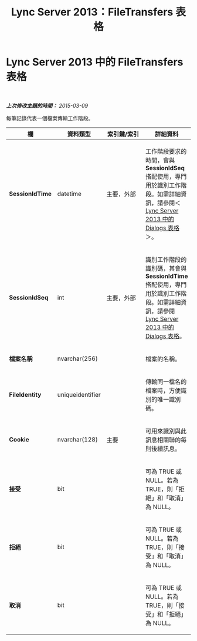 ﻿---
title: Lync Server 2013：FileTransfers 表格
TOCTitle: FileTransfers 表格
ms:assetid: 5368e67c-d8a9-43a1-9472-a839950dedb3
ms:mtpsurl: https://technet.microsoft.com/zh-tw/library/Gg398353(v=OCS.15)
ms:contentKeyID: 49290928
ms.date: 08/10/2015
mtps_version: v=OCS.15
ms.translationtype: HT
---

# Lync Server 2013 中的 FileTransfers 表格

 

_**上次修改主題的時間：** 2015-03-09_

每筆記錄代表一個檔案傳輸工作階段。


<table>
<colgroup>
<col style="width: 25%" />
<col style="width: 25%" />
<col style="width: 25%" />
<col style="width: 25%" />
</colgroup>
<thead>
<tr class="header">
<th>欄</th>
<th>資料類型</th>
<th>索引鍵/索引</th>
<th>詳細資料</th>
</tr>
</thead>
<tbody>
<tr class="odd">
<td><p><strong>SessionIdTime</strong></p></td>
<td><p>datetime</p></td>
<td><p>主要，外部</p></td>
<td><p>工作階段要求的時間，會與 <strong>SessionIdSeq</strong> 搭配使用，專門用於識別工作階段。如需詳細資訊，請參閱＜ <a href="lync-server-2013-dialogs-table.md">Lync Server 2013 中的 Dialogs 表格</a>＞。</p></td>
</tr>
<tr class="even">
<td><p><strong>SessionIdSeq</strong></p></td>
<td><p>int</p></td>
<td><p>主要，外部</p></td>
<td><p>識別工作階段的識別碼，其會與 <strong>SessionIdTime</strong> 搭配使用，專門用於識別工作階段。如需詳細資訊，請參閱 <a href="lync-server-2013-dialogs-table.md">Lync Server 2013 中的 Dialogs 表格</a>。</p></td>
</tr>
<tr class="odd">
<td><p><strong>檔案名稱</strong></p></td>
<td><p>nvarchar(256)</p></td>
<td><p></p></td>
<td><p>檔案的名稱。</p></td>
</tr>
<tr class="even">
<td><p><strong>FileIdentity</strong></p></td>
<td><p>uniqueidentifier</p></td>
<td><p></p></td>
<td><p>傳輸同一檔名的檔案時，方便識別的唯一識別碼。</p></td>
</tr>
<tr class="odd">
<td><p><strong>Cookie</strong></p></td>
<td><p>nvarchar(128)</p></td>
<td><p>主要</p></td>
<td><p>可用來識別與此訊息相關聯的每則後續訊息。</p></td>
</tr>
<tr class="even">
<td><p><strong>接受</strong></p></td>
<td><p>bit</p></td>
<td><p></p></td>
<td><p>可為 TRUE 或 NULL。若為 TRUE，則「拒絕」和「取消」為 NULL。</p></td>
</tr>
<tr class="odd">
<td><p><strong>拒絕</strong></p></td>
<td><p>bit</p></td>
<td><p></p></td>
<td><p>可為 TRUE 或 NULL。若為 TRUE，則「接受」和「取消」為 NULL。</p></td>
</tr>
<tr class="even">
<td><p><strong>取消</strong></p></td>
<td><p>bit</p></td>
<td><p></p></td>
<td><p>可為 TRUE 或 NULL。若為 TRUE，則「接受」和「拒絕」為 NULL。</p></td>
</tr>
</tbody>
</table>

